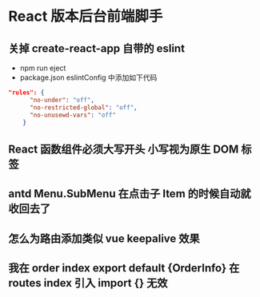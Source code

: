 # React 版本后台前端脚手

## 关掉 create-react-app 自带的 eslint

- npm run eject
- package.json eslintConfig 中添加如下代码

```json
"rules": {
      "no-under": "off",
      "no-restricted-global": "off",
      "no-unusewd-vars": "off"
    }
```

## React 函数组件必须大写开头 小写视为原生 DOM 标签

## antd Menu.SubMenu 在点击子 Item 的时候自动就收回去了

## 怎么为路由添加类似 vue keepalive 效果

## 我在 order index export default {OrderInfo} 在 routes index 引入 import {} 无效
